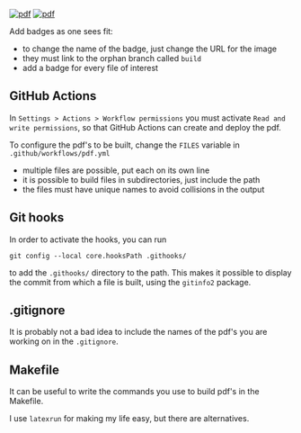 [![pdf](https://github.com/pbelmans/latex-template/actions/workflows/pdf.yml/badge.svg)](https://github.com/pbelmans/latex-template/actions/workflows/pdf.yml)
[![pdf](https://img.shields.io/badge/pdf-syllabus-green)](https://github.com/YordanToshev/HAStSemBonn/blob/build/syllabus.pdf)

Add badges as one sees fit:

* to change the name of the badge, just change the URL for the image
* they must link to the orphan branch called `build`
* add a badge for every file of interest

## GitHub Actions

In `Settings > Actions > Workflow permissions` you must activate `Read and write permissions`,
so that GitHub Actions can create and deploy the pdf.

To configure the pdf's to be built, change the `FILES` variable in `.github/workflows/pdf.yml`

* multiple files are possible, put each on its own line
* it is possible to build files in subdirectories, just include the path
* the files must have unique names to avoid collisions in the output

## Git hooks

In order to activate the hooks, you can run

`git config --local core.hooksPath .githooks/`

to add the `.githooks/` directory to the path.
This makes it possible to display the commit from which a file is built,
using the `gitinfo2` package.

## .gitignore

It is probably not a bad idea to include the names of the pdf's you are working on in the `.gitignore`.

## Makefile

It can be useful to write the commands you use to build pdf's in the Makefile.

I use `latexrun` for making my life easy, but there are alternatives.
